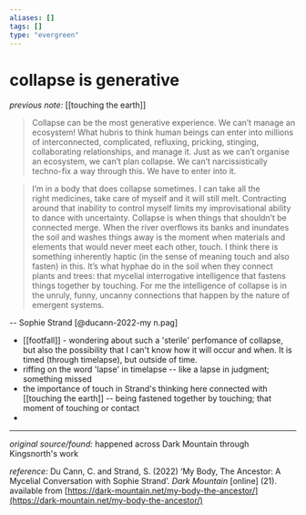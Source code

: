 ```yaml
---
aliases: []
tags: []
type: "evergreen"
---
```


# collapse is generative

_previous note:_ [[touching the earth]]

> Collapse can be the most generative experience. We can’t manage an ecosystem! What hubris to think human beings can enter into millions of interconnected, complicated, refluxing, pricking, stinging, collaborating relationships, and manage it. Just as we can’t organise an ecosystem, we can’t plan collapse. We can’t narcissistically techno-fix a way through this. We have to enter into it.

> I’m in a body that does collapse sometimes. I can take all the right medicines, take care of myself and it will still melt. Contracting around that inability to control myself limits my improvisational ability to dance with uncertainty. Collapse is when things that shouldn’t be connected merge. When the river overflows its banks and inundates the soil and washes things away is the moment when materials and elements that would never meet each other, touch. I think there is something inherently haptic (in the sense of meaning touch and also fasten) in this. It’s what hyphae do in the soil when they connect plants and trees: that mycelial interrogative intelligence that fastens things together by touching. For me the intelligence of collapse is in the unruly, funny, uncanny connections that happen by the nature of emergent systems.

-- Sophie Strand [@ducann-2022-my n.pag]

- [[footfall]] - wondering about such a 'sterile' perfomance of collapse, but also the possibility that I can't know how it will occur and when. It is timed (through timelapse), but outside of time. 
- riffing on the word 'lapse' in timelapse -- like a lapse in judgment; something missed
- the importance of touch in Strand's thinking here connected with [[touching the earth]] -- being fastened together by touching; that moment of touching or contact
- 

---

_original source/found:_ happened across Dark Mountain through Kingsnorth's work

_reference:_ Du Cann, C. and Strand, S. (2022) ‘My Body, The Ancestor: A Mycelial Conversation with Sophie Strand’. _Dark Mountain_ [online] (21). available from [https://dark-mountain.net/my-body-the-ancestor/](https://dark-mountain.net/my-body-the-ancestor/)



